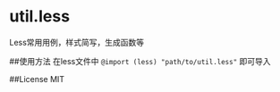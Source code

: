 # util.less
Less常用用例，样式简写，生成函数等

##使用方法
在less文件中 `@import (less) "path/to/util.less"` 即可导入

##License
MIT